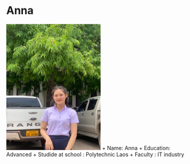 # Anna

<img src='/Photos/anna.jpg' width='250'>
+ Name: Anna
+ Education: Advanced
+ Studide at school : Polytechnic Laos
+ Faculty : IT industry